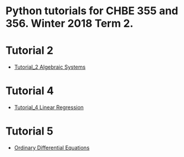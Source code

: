 # Python tutorials for CHBE 355 and 356. Winter 2018 Term 2. 

# Tutorial 2
* [Tutorial_2 Algebraic Systems](http://nbviewer.jupyter.org/github/OpenChemE/Tutorials-2018W2/blob/master/Notebooks/Tutorial%202/Tutorial_2%20Algebraic%20Systems.ipynb)


# Tutorial 4
* [Tutorial_4 Linear Regression](http://nbviewer.jupyter.org/github/OpenChemE/Tutorials-2018W2/blob/master/Notebooks/Tutorial%204/Tutorial_4%20Linear%20Regression.ipynb)


# Tutorial 5
* [Ordinary Differential Equations](http://nbviewer.jupyter.org/github/OpenChemE/Tutorials-2018W2/blob/master/Notebooks/Tutorial%205/Ordinary%20Differential%20Equations.ipynb)


